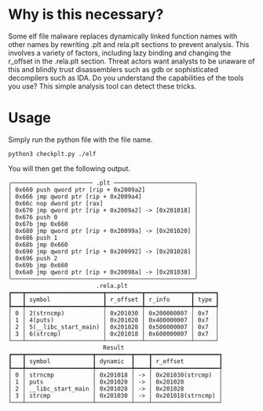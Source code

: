 # Why is this necessary?

Some elf file malware replaces dynamically linked function names with other names by rewriting .plt and rela.plt sections to prevent analysis. This involves a variety of factors, including lazy binding and changing the r_offset in the .rela.plt section.
Threat actors want analysts to be unaware of this and blindly trust disassemblers such as gdb or sophisticated decompilers such as IDA.
Do you understand the capabilities of the tools you use? This simple analysis tool can detect these tricks.

# Usage

Simply run the python file with the file name.
```
python3 checkplt.py ./elf
```
You will then get the following output.
```
╭─────────────────────── .plt ───────────────────────╮
│ 0x660 push qword ptr [rip + 0x2009a2]              │
│ 0x666 jmp qword ptr [rip + 0x2009a4]               │
│ 0x66c nop dword ptr [rax]                          │
│ 0x670 jmp qword ptr [rip + 0x2009a2] -> [0x201018] │
│ 0x676 push 0                                       │
│ 0x67b jmp 0x660                                    │
│ 0x680 jmp qword ptr [rip + 0x20099a] -> [0x201020] │
│ 0x686 push 1                                       │
│ 0x68b jmp 0x660                                    │
│ 0x690 jmp qword ptr [rip + 0x200992] -> [0x201028] │
│ 0x696 push 2                                       │
│ 0x69b jmp 0x660                                    │
│ 0x6a0 jmp qword ptr [rip + 0x20098a] -> [0x201030] │
╰────────────────────────────────────────────────────╯
                         .rela.plt
┏━━━┳━━━━━━━━━━━━━━━━━━━━━━┳━━━━━━━━━━┳━━━━━━━━━━━━━┳━━━━━━┓
┃   ┃ symbol               ┃ r_offset ┃ r_info      ┃ type ┃
┡━━━╇━━━━━━━━━━━━━━━━━━━━━━╇━━━━━━━━━━╇━━━━━━━━━━━━━╇━━━━━━┩
│ 0 │ 2(strncmp)           │ 0x201030 │ 0x200000007 │ 0x7  │
│ 1 │ 4(puts)              │ 0x201020 │ 0x400000007 │ 0x7  │
│ 2 │ 5(__libc_start_main) │ 0x201028 │ 0x500000007 │ 0x7  │
│ 3 │ 6(strcmp)            │ 0x201018 │ 0x600000007 │ 0x7  │
└───┴──────────────────────┴──────────┴─────────────┴──────┘
                           Result
┏━━━┳━━━━━━━━━━━━━━━━━━━┳━━━━━━━━━━┳━━━━┳━━━━━━━━━━━━━━━━━━━┓
┃   ┃ symbol            ┃ dynamic  ┃    ┃ r_offset          ┃
┡━━━╇━━━━━━━━━━━━━━━━━━━╇━━━━━━━━━━╇━━━━╇━━━━━━━━━━━━━━━━━━━┩
│ 0 │ strncmp           │ 0x201018 │ -> │ 0x201030(strcmp)  │
│ 1 │ puts              │ 0x201020 │ -> │ 0x201020          │
│ 2 │ __libc_start_main │ 0x201028 │ -> │ 0x201028          │
│ 3 │ strcmp            │ 0x201030 │ -> │ 0x201018(strncmp) │
└───┴───────────────────┴──────────┴────┴───────────────────┘
```
